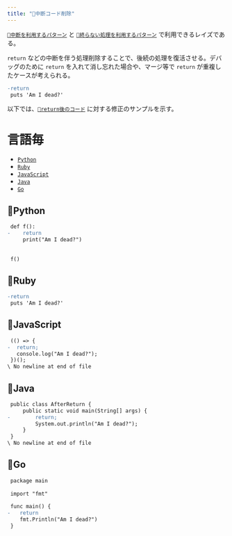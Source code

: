 ```yaml
---
title: "👼中断コード削除"
---
```


[`🔖中断を利用するパターン`](./p_after) と [`🔖終らない処理を利用するパターン`](./p_forever) で利用できるレイズである。

`return` などの中断を伴う処理削除することで、後続の処理を復活させる。デバッグのために `return` を入れて消し忘れた場合や、マージ等で `return` が重複したケースが考えられる。

``` diff ruby:after_return.rb:exec diff -U 100 books/dead-code-cookbook/projects/ruby/src/after_return.rb books/dead-code-cookbook/projects/ruby/src/angel/after/after_stop_delete.rb | tail -n +4
-return
 puts 'Am I dead?'

```

以下では、[`🧪return後のコード`](./r_after_return) に対する修正のサンプルを示す。

# 言語毎

- [`Python`](#🔧python)
- [`Ruby`](#🔧ruby)
- [`JavaScript`](#🔧javascript)
- [`Java`](#🔧java)
- [`Go`](#🔧go)


## 🔧Python

``` diff python:after_return.py:exec diff -U 100 books/dead-code-cookbook/projects/python/src/after_return.py books/dead-code-cookbook/projects/python/src/angel/after/after_stop_delete.py | tail -n +4
 def f():
-    return
     print("Am I dead?")
 
 
 f()

```


## 🔧Ruby

``` diff ruby:after_return.rb:exec diff -U 100 books/dead-code-cookbook/projects/ruby/src/after_return.rb books/dead-code-cookbook/projects/ruby/src/angel/after/after_stop_delete.rb | tail -n +4
-return
 puts 'Am I dead?'

```


## 🔧JavaScript

``` diff javascript:after_return.js:exec diff -U 100 books/dead-code-cookbook/projects/javascript/src/after_return.js books/dead-code-cookbook/projects/javascript/src/angel/after/after_stop_delete.js | tail -n +4
 (() => {
-  return;
   console.log("Am I dead?");
 })();
\ No newline at end of file

```


## 🔧Java

``` diff java:AfterReturn.java:exec diff -U 100 books/dead-code-cookbook/projects/java/src/main/java/AfterReturn.java books/dead-code-cookbook/projects/java/src/main/java/angel/after/after_stop_delete/AfterReturn.java | tail -n +4
 public class AfterReturn {
     public static void main(String[] args) {
-        return;
         System.out.println("Am I dead?");
     }
 }
\ No newline at end of file

```


## 🔧Go

``` diff go:after_return.go:exec diff -U 100 books/dead-code-cookbook/projects/golang/src/after_return.go books/dead-code-cookbook/projects/golang/src/angel/after/after_stop_delete.go | tail -n +4
 package main
 
 import "fmt"
 
 func main() {
-	return
 	fmt.Println("Am I dead?")
 }

```
